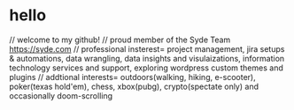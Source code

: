 # hello
// welcome to my github! 
// proud member of the Syde Team https://syde.com 
// professional insterest= project management, jira setups & automations, data wrangling, data insights and visulaizations, information technology services and support, exploring wordpress custom themes and plugins
// addtional interests= outdoors(walking, hiking, e-scooter), poker(texas hold'em), chess, xbox(pubg), crypto(spectate only) and occasionally doom-scrolling
